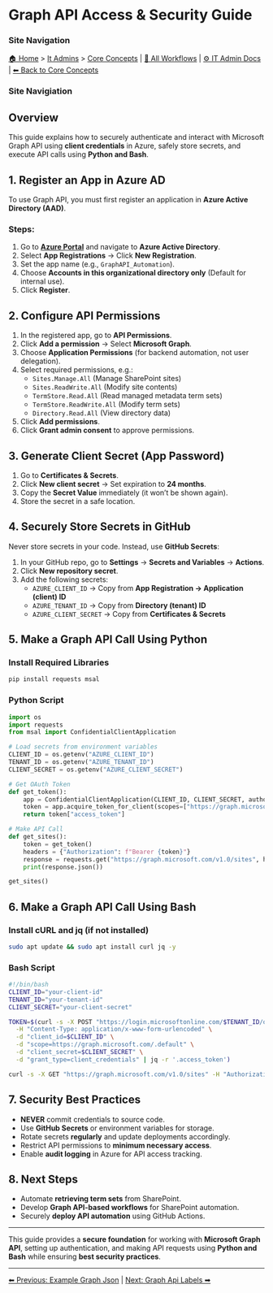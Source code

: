<!-- description: Documentation about Graph API Access & Security Guide for Your Organization. -->

# Graph API Access & Security Guide

### Site Navigation
[🏠 Home](../../README.md) > [It Admins](../README.md) > [Core Concepts](README.md) | [📂 All Workflows](../../users/users.md) | [⚙ IT Admin Docs](../../it-admins/README.md) | [⬅ Back to Core Concepts](README.md)

### Site Navigiation

## Overview
This guide explains how to securely authenticate and interact with Microsoft Graph API using **client credentials** in Azure, safely store secrets, and execute API calls using **Python and Bash**.

## 1. Register an App in Azure AD

To use Graph API, you must first register an application in **Azure Active Directory (AAD)**.

### Steps:
1. Go to **[Azure Portal](https://portal.azure.com/)** and navigate to **Azure Active Directory**.
2. Select **App Registrations** → Click **New Registration**.
3. Set the app name (e.g., `GraphAPI_Automation`).
4. Choose **Accounts in this organizational directory only** (Default for internal use).
5. Click **Register**.

## 2. Configure API Permissions

1. In the registered app, go to **API Permissions**.
2. Click **Add a permission** → Select **Microsoft Graph**.
3. Choose **Application Permissions** (for backend automation, not user delegation).
4. Select required permissions, e.g.:
   - `Sites.Manage.All` (Manage SharePoint sites)
   - `Sites.ReadWrite.All` (Modify site contents)
   - `TermStore.Read.All` (Read managed metadata term sets)
   - `TermStore.ReadWrite.All` (Modify term sets)
   - `Directory.Read.All` (View directory data)
5. Click **Add permissions**.
6. Click **Grant admin consent** to approve permissions.

## 3. Generate Client Secret (App Password)

1. Go to **Certificates & Secrets**.
2. Click **New client secret** → Set expiration to **24 months**.
3. Copy the **Secret Value** immediately (it won’t be shown again).
4. Store the secret in a safe location.

## 4. Securely Store Secrets in GitHub

Never store secrets in your code. Instead, use **GitHub Secrets**:

1. In your GitHub repo, go to **Settings** → **Secrets and Variables** → **Actions**.
2. Click **New repository secret**.
3. Add the following secrets:
   - `AZURE_CLIENT_ID` → Copy from **App Registration → Application (client) ID**
   - `AZURE_TENANT_ID` → Copy from **Directory (tenant) ID**
   - `AZURE_CLIENT_SECRET` → Copy from **Certificates & Secrets**

## 5. Make a Graph API Call Using Python

### Install Required Libraries
```bash
pip install requests msal
```

### Python Script
```python
import os
import requests
from msal import ConfidentialClientApplication

# Load secrets from environment variables
CLIENT_ID = os.getenv("AZURE_CLIENT_ID")
TENANT_ID = os.getenv("AZURE_TENANT_ID")
CLIENT_SECRET = os.getenv("AZURE_CLIENT_SECRET")

# Get OAuth Token
def get_token():
    app = ConfidentialClientApplication(CLIENT_ID, CLIENT_SECRET, authority=f"https://login.microsoftonline.com/{TENANT_ID}")
    token = app.acquire_token_for_client(scopes=["https://graph.microsoft.com/.default"])
    return token["access_token"]

# Make API Call
def get_sites():
    token = get_token()
    headers = {"Authorization": f"Bearer {token}"}
    response = requests.get("https://graph.microsoft.com/v1.0/sites", headers=headers)
    print(response.json())

get_sites()
```

## 6. Make a Graph API Call Using Bash

### Install cURL and jq (if not installed)
```bash
sudo apt update && sudo apt install curl jq -y
```

### Bash Script
```bash
#!/bin/bash
CLIENT_ID="your-client-id"
TENANT_ID="your-tenant-id"
CLIENT_SECRET="your-client-secret"

TOKEN=$(curl -s -X POST "https://login.microsoftonline.com/$TENANT_ID/oauth2/v2.0/token" \
  -H "Content-Type: application/x-www-form-urlencoded" \
  -d "client_id=$CLIENT_ID" \
  -d "scope=https://graph.microsoft.com/.default" \
  -d "client_secret=$CLIENT_SECRET" \
  -d "grant_type=client_credentials" | jq -r '.access_token')

curl -s -X GET "https://graph.microsoft.com/v1.0/sites" -H "Authorization: Bearer $TOKEN"
```

## 7. Security Best Practices
- **NEVER** commit credentials to source code.
- Use **GitHub Secrets** or environment variables for storage.
- Rotate secrets **regularly** and update deployments accordingly.
- Restrict API permissions to **minimum necessary access**.
- Enable **audit logging** in Azure for API access tracking.

## 8. Next Steps
- Automate **retrieving term sets** from SharePoint.
- Develop **Graph API-based workflows** for SharePoint automation.
- Securely **deploy API automation** using GitHub Actions.

---

This guide provides a **secure foundation** for working with **Microsoft Graph API**, setting up authentication, and making API requests using **Python and Bash** while ensuring **best security practices**.

---

[⬅ Previous: Example Graph Json](example-graph-json.md) | [Next: Graph Api Labels ➡](graph-api-labels.md)